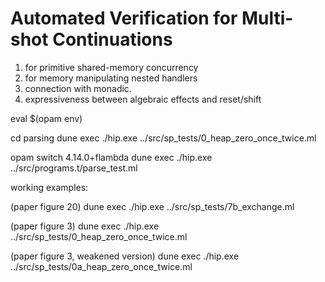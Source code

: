 # Automated Verification for Multi-shot Continuations 



1. for primitive shared-memory concurrency
2. for memory manipulating nested handlers
3. connection with monadic. 
4. expressiveness between algebraic effects and reset/shift 


eval $(opam env)

cd parsing
dune exec ./hip.exe ../src/sp_tests/0_heap_zero_once_twice.ml


opam switch 4.14.0+flambda
dune exec ./hip.exe ../src/programs.t/parse_test.ml



working examples:

(paper figure 20)
dune exec ./hip.exe ../src/sp_tests/7b_exchange.ml

(paper figure 3)
dune exec ./hip.exe ../src/sp_tests/0_heap_zero_once_twice.ml


(paper figure 3, weakened version)
dune exec ./hip.exe ../src/sp_tests/0a_heap_zero_once_twice.ml
